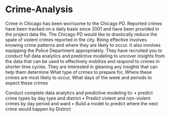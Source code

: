 # Crime-Analysis
Crime in Chicago has been worrisome to the Chicago PD. Reported crimes have been tracked
on a daily basis since 2001 and have been provided in the project data file. The Chicago PD
would like to drastically reduce the spate of violent crimes reported in the city. Being effective
involves knowing crime patterns and where they are likely to occur. It also involves equipping
the Police Department appropriately. They have recruited you to conduct full data analytics and
predictive modeling to uncover insights from the data that can be used to effectively mobilize
and respond to crimes in shorter time cycles. They are interested in gleaning any insights that
can help them determine What type of crimes to prepare for, Where these crimes are most
likely to occur, What days of the week and periods to expect these crimes

Conduct complete data analytics and predictive modeling to:
• predict crime types by day type and district
• Predict violent and non-violent crimes by day period and ward
• Build a model to predict where the next crime would happen by District
